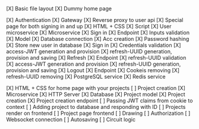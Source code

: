 [X] Basic file layout
[X] Dummy home page

[X] Authentication
    [X] Gateway
        [X] Reverse proxy to user api
    [X] Special page for both signing in and up
        [X] HTML + CSS
        [X] Script
    [X] User microservice
        [X] Microservice
        [X] Sign in
            [X] Endpoint
            [X] Inputs validation
            [X] Model
                [X] Database connection
                [X] Acc creation
                    [X] Password hashing
                    [X] Store new user in database
                [X] Sign in
                    [X] Credentials validation
            [X] access-JWT generation and provision
            [X] refresh-UUID generation, provision and saving
        [X] Refresh
            [X] Endpoint
            [X] refresh-UUID validation
            [X] access-JWT generation and provision
            [X] refresh-UUID generation, provision and saving
        [X] Logout
            [X] Endpoint
            [X] Cookeis removing
            [X] refresh-UUID removing
    [X] PostgreSQL service
    [X] Redis service

[X] HTML + CSS for home page with your projects
[ ] Project creation
    [X] Microservice
        [X] HTTP Server
        [X] Database
        [X] Project model
            [X] Project creation
        [X] Project creation endpoint
        [ ] Passing JWT claims from cookie to context
        [ ] Adding project to database and responding with ID
[ ] Projects render on frontend
[ ] Project page frontend
[ ] Drawing
[ ] Authorization
[ ] Websocket connection
[ ] Autosaving
[ ] Circuit logic